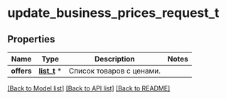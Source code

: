 # update_business_prices_request_t

## Properties
Name | Type | Description | Notes
------------ | ------------- | ------------- | -------------
**offers** | [**list_t**](update_business_offer_price_dto.md) \* | Список товаров с ценами. | 

[[Back to Model list]](../README.md#documentation-for-models) [[Back to API list]](../README.md#documentation-for-api-endpoints) [[Back to README]](../README.md)


